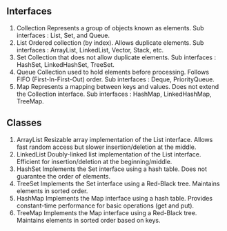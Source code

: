 ## Interfaces

1. Collection
   Represents a group of objects known as elements.
   Sub interfaces : List, Set, and Queue.
2. List
   Ordered collection (by index).
   Allows duplicate elements.
   Sub interfaces : ArrayList, LinkedList, Vector, Stack, etc.
3. Set
   Collection that does not allow duplicate elements.
   Sub interfaces : HashSet, LinkedHashSet, TreeSet.
4. Queue
   Collection used to hold elements before processing.
   Follows FIFO (First-In-First-Out) order.
   Sub interfaces : Deque, PriorityQueue.
5. Map
   Represents a mapping between keys and values.
   Does not extend the Collection interface.
   Sub interfaces : HashMap, LinkedHashMap, TreeMap.

## Classes

1. ArrayList
   Resizable array implementation of the List interface.
   Allows fast random access but slower insertion/deletion at the middle.
2. LinkedList
   Doubly-linked list implementation of the List interface.
   Efficient for insertion/deletion at the beginning/middle.
3. HashSet
   Implements the Set interface using a hash table.
   Does not guarantee the order of elements.
4. TreeSet
   Implements the Set interface using a Red-Black tree.
   Maintains elements in sorted order.
5. HashMap
   Implements the Map interface using a hash table.
   Provides constant-time performance for basic operations (get and put).
6. TreeMap
   Implements the Map interface using a Red-Black tree.
   Maintains elements in sorted order based on keys.